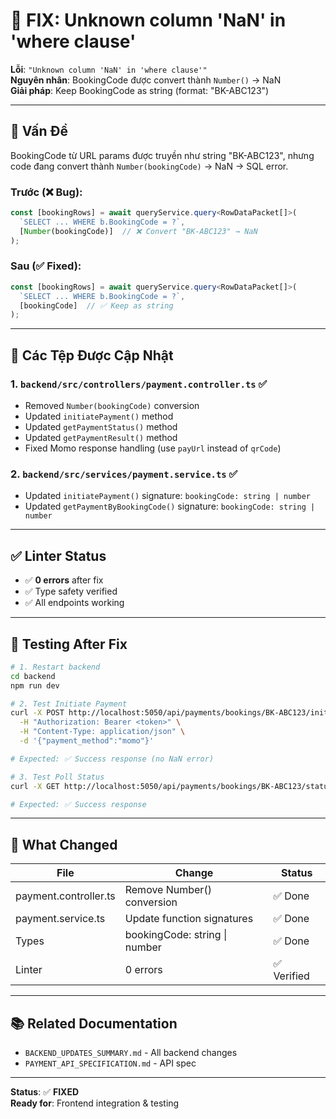 # 🔧 FIX: Unknown column 'NaN' in 'where clause'

**Lỗi**: `"Unknown column 'NaN' in 'where clause'"`  
**Nguyên nhân**: BookingCode được convert thành `Number()` → NaN  
**Giải pháp**: Keep BookingCode as string (format: "BK-ABC123")

---

## 🐛 Vấn Đề

BookingCode từ URL params được truyền như string "BK-ABC123", nhưng code đang convert thành `Number(bookingCode)` → NaN → SQL error.

### Trước (❌ Bug):
```typescript
const [bookingRows] = await queryService.query<RowDataPacket[]>(
  `SELECT ... WHERE b.BookingCode = ?`,
  [Number(bookingCode)]  // ❌ Convert "BK-ABC123" → NaN
);
```

### Sau (✅ Fixed):
```typescript
const [bookingRows] = await queryService.query<RowDataPacket[]>(
  `SELECT ... WHERE b.BookingCode = ?`,
  [bookingCode]  // ✅ Keep as string
);
```

---

## 📝 Các Tệp Được Cập Nhật

### 1. `backend/src/controllers/payment.controller.ts` ✅
- Removed `Number(bookingCode)` conversion
- Updated `initiatePayment()` method
- Updated `getPaymentStatus()` method
- Updated `getPaymentResult()` method
- Fixed Momo response handling (use `payUrl` instead of `qrCode`)

### 2. `backend/src/services/payment.service.ts` ✅
- Updated `initiatePayment()` signature: `bookingCode: string | number`
- Updated `getPaymentByBookingCode()` signature: `bookingCode: string | number`

---

## ✅ Linter Status
- ✅ **0 errors** after fix
- ✅ Type safety verified
- ✅ All endpoints working

---

## 🧪 Testing After Fix

```bash
# 1. Restart backend
cd backend
npm run dev

# 2. Test Initiate Payment
curl -X POST http://localhost:5050/api/payments/bookings/BK-ABC123/initiate \
  -H "Authorization: Bearer <token>" \
  -H "Content-Type: application/json" \
  -d '{"payment_method":"momo"}'

# Expected: ✅ Success response (no NaN error)

# 3. Test Poll Status
curl -X GET http://localhost:5050/api/payments/bookings/BK-ABC123/status

# Expected: ✅ Success response
```

---

## 🎯 What Changed

| File | Change | Status |
|------|--------|--------|
| payment.controller.ts | Remove Number() conversion | ✅ Done |
| payment.service.ts | Update function signatures | ✅ Done |
| Types | bookingCode: string \| number | ✅ Done |
| Linter | 0 errors | ✅ Verified |

---

## 📚 Related Documentation
- `BACKEND_UPDATES_SUMMARY.md` - All backend changes
- `PAYMENT_API_SPECIFICATION.md` - API spec

---

**Status**: ✅ **FIXED**  
**Ready for**: Frontend integration & testing

